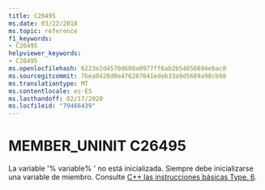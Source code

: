 ```yaml
---
title: C26495
ms.date: 03/22/2018
ms.topic: reference
f1_keywords:
- C26495
helpviewer_keywords:
- C26495
ms.openlocfilehash: 6223e2d4570d608a0977ff6ab2b54856694ebac8
ms.sourcegitcommit: 7bea0420d0e476287641edeb33a9d5689a98cb98
ms.translationtype: MT
ms.contentlocale: es-ES
ms.lasthandoff: 02/17/2020
ms.locfileid: "79466439"
---
```

# <a name="c26495-member_uninit"></a>MEMBER_UNINIT C26495

La variable '% variable% ' no está inicializada. Siempre debe inicializarse una variable de miembro. Consulte [ C++ las instrucciones básicas Type. 6](https://github.com/isocpp/CppCoreGuidelines/blob/master/CppCoreGuidelines.md#SS-type).
